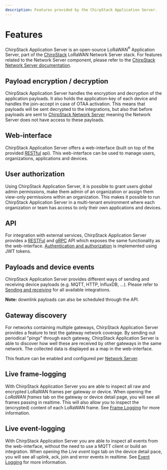 ```yaml
---
description: Features provided by the ChirpStack Application Server.
---
```


# Features

ChirpStack Application Server is an open-source LoRaWAN<sup>&reg;</sup> Application
Server, part of the [ChirpStack](https://chirpstack.io) LoRaWAN Network Server stack.
For features related to the Network Server component, please refer to the
[ChirpStack Network Server documentation](../network-server/index.md).

## Payload encryption / decryption

ChirpStack Application Server handles the encryption and decryption of the application
payloads. It also holds the application-key of each device and handles the
join-accept in case of OTAA activation. This means that payloads will be
sent decrypted to the integrations, but also that before payloads are sent
to [ChirpStack Network Server](../network-server/index.md) meaning the Network Server does not
have access to these payloads.

## Web-interface

ChirpStack Application Server offers a web-interface (built on top of the provided
[RESTful](integrate/rest.md) api). This web-interface can be used
to manage users, organizations, applications and devices.

## User authorization

Using ChirpStack Application Server, it is possible to grant users global admin permissions,
make them admin of an organization or assign them view-only permissions within
an organization. This makes it possible to run ChirpStack Application Server in a multi-tenant
environment where each organization or team has access to only their own applications
and devices.

## API

For integration with external services, ChirpStack Application Server provides a [RESTFul](integrate/rest.md)
and [gRPC](integrate/grpc.md) API which exposes the same
functionality as the web-interface. [Authentication and authorization](integrate/auth.md)
is implemented using JWT tokens.

## Payloads and device events

ChirpStack Application Server provides different ways of sending and receiving device
payloads (e.g. MQTT, HTTP, InfluxDB, ...).
Please refer to [Sending and receiving](integrate/sending-receiving/index.md)
for all available integrations.

**Note:** downlink payloads can also be scheduled through the API.

## Gateway discovery

For networks containing multiple gateways, ChirpStack Application Server provides a feature
to test the gateway network coverage. By sending out periodical "pings" through
each gateway, ChirpStack Application Server is able to discover how well these are received by
other gateways in the same network. The collected data is displayed as a map
in the web-interface.

This feature can be enabled and configured per [Network Server](use/network-servers.md).

## Live frame-logging

With ChirpStack Application Server you are able to inspect all raw and encrypted LoRaWAN
frames per gateway or device. When opening the *LoRaWAN frames* tab on the
gateway or device detail page, you will see all frames passing in realtime.
This will also allow you to inspect the (encrypted) content of each LoRaWAN
frame. See [Frame Logging](use/frame-logging.md) for more information.

## Live event-logging

With ChirpStack Application Server you are able to inspect all events from the web-interface,
without the need to use a MQTT client or build an integration. When opening
the *Live event logs* tab on the device detail pace, you will see all
uplink, ack, join and error events in realtime. See [Event Logging](use/event-logging.md)
for more information.
